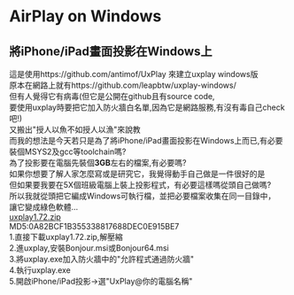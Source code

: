 # AirPlay on Windows  
## 將iPhone/iPad畫面投影在Windows上  
這是使用https://github.com/antimof/UxPlay 來建立uxplay windows版  
原本在網路上就有https://github.com/leapbtw/uxplay-windows/  
但有人覺得它有病毒(但它是公開在github且有source code,  
要使用uxplay時要把它加入防火牆白名單,因為它是網路服務,有沒有毒自己check吧!)  
又搬出"授人以魚不如授人以漁"來說教  
而我的想法是今天若只是為了將iPhone/iPad畫面投影在Windows上而已,有必要裝個MSYS2及gcc等toolchain嗎?  
為了投影要在電腦先裝個**3GB**左右的檔案,有必要嗎?  
如果你想要了解人家怎麼寫或是研究它，我覺得動手自己做是一件很好的是  
但如果要我要在5X個班級電腦上裝上投影程式，有必要這樣嗎從頭自己做嗎?  
所以我就從頭把它編成Windows可執行檔，並把必要檔案收集在同一目錄中，  
讓它變成綠色軟體…  
[uxplay1.72.zip](https://github.com/yotrew/uxplay_windows/raw/refs/heads/main/uxplay1.72.zip)  
MD5:0A82BCF1B355338817688DEC0E915BE7  
1.直接下載uxplay1.72.zip,解壓縮  
2.進uxplay,安裝Bonjour.msi或Bonjour64.msi  
3.將uxplay.exe加入防火牆中的"允許程式通過防火牆"  
4.執行uxplay.exe  
5.開啟iPhone/iPad投影->選"UxPlay@你的電腦名稱"  